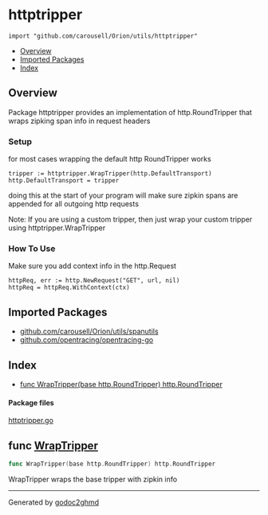 # httptripper
`import "github.com/carousell/Orion/utils/httptripper"`

* [Overview](#pkg-overview)
* [Imported Packages](#pkg-imports)
* [Index](#pkg-index)

## <a name="pkg-overview">Overview</a>
Package httptripper provides an implementation of http.RoundTripper that wraps zipking span info in request headers

### Setup
for most cases wrapping the default http RoundTripper works

	tripper := httptripper.WrapTripper(http.DefaultTransport)
	http.DefaultTransport = tripper

doing this at the start of your program will make sure zipkin spans are appended for all outgoing http requests

Note: If you are using a custom tripper, then just wrap your custom tripper using httptripper.WrapTripper

### How To Use
Make sure you add context info in the http.Request

	httpReq, err := http.NewRequest("GET", url, nil)
	httpReq = httpReq.WithContext(ctx)

## <a name="pkg-imports">Imported Packages</a>

- [github.com/carousell/Orion/utils/spanutils](./../spanutils)
- [github.com/opentracing/opentracing-go](https://godoc.org/github.com/opentracing/opentracing-go)

## <a name="pkg-index">Index</a>
* [func WrapTripper(base http.RoundTripper) http.RoundTripper](#WrapTripper)

#### <a name="pkg-files">Package files</a>
[httptripper.go](./httptripper.go) 

## <a name="WrapTripper">func</a> [WrapTripper](./httptripper.go#L59)
``` go
func WrapTripper(base http.RoundTripper) http.RoundTripper
```
WrapTripper wraps the base tripper with zipkin info

- - -
Generated by [godoc2ghmd](https://github.com/GandalfUK/godoc2ghmd)